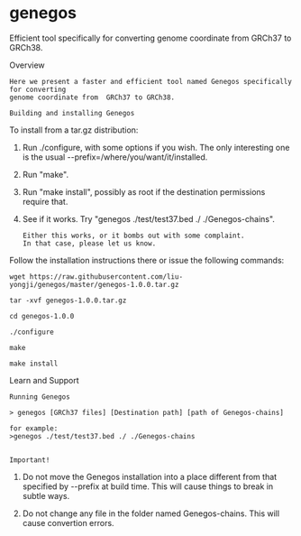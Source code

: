 # genegos
Efficient tool  specifically for converting genome coordinate from  GRCh37 to GRCh38.

Overview
~~~~~~~~~~~~~~~~~~~~~~~~~~~~~
Here we present a faster and efficient tool named Genegos specifically for converting 
genome coordinate from  GRCh37 to GRCh38.

Building and installing Genegos
~~~~~~~~~~~~~~~~~~~~~~~~~~~~~~~
To install from a tar.gz distribution:

  1. Run ./configure, with some options if you wish.  The only interesting
     one is the usual --prefix=/where/you/want/it/installed.
  2. Run "make".
  3. Run "make install", possibly as root if the destination permissions
     require that.
  4. See if it works.  Try "genegos ./test/test37.bed ./ ./Genegos-chains".  

		 Either this works, or it bombs out with some complaint.  
		 In that case, please let us know.
   
 Follow the installation instructions there or issue the following commands:
 
    wget https://raw.githubusercontent.com/liu-yongji/genegos/master/genegos-1.0.0.tar.gz

    tar -xvf genegos-1.0.0.tar.gz

    cd genegos-1.0.0

    ./configure

    make

    make install

    
Learn and Support
~~~~~~~~~~~~~~~~~~~~~~~~~~
Running Genegos

> genegos [GRCh37 files] [Destination path] [path of Genegos-chains]

for example: 
>genegos ./test/test37.bed ./ ./Genegos-chains


Important!  
~~~~~~~~~~~~~~~~~~~~~~~~~~

  1. Do not move the Genegos installation into a place
     different from that specified by --prefix at build time.  This will
     cause things to break in subtle ways.

  2. Do not change any file in the folder named Genegos-chains. This will
      cause convertion errors.
